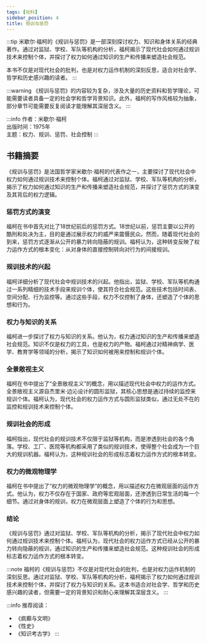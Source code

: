 ```yaml
---
tags: [社科]
sidebar_position: 4
title: 规训与惩罚
---
```


:::tip
米歇尔·福柯的《规训与惩罚》是一部深刻探讨权力、知识和身体关系的经典著作。通过对监狱、学校、军队等机构的分析，福柯揭示了现代社会如何通过规训技术来控制个体，并探讨了权力如何通过知识的生产和传播来塑造社会规范。

本书不仅是对现代社会的批判，也是对权力运作机制的深刻反思，适合对社会学、哲学和历史感兴趣的读者。
:::

:::warning
《规训与惩罚》的内容较为复杂，涉及大量的历史资料和哲学理论，可能需要读者具备一定的社会学和哲学背景知识。此外，福柯的写作风格较为抽象，部分章节可能需要反复阅读才能理解其深层含义。
:::

:::info
作者：米歇尔·福柯  
出版时间：1975年  
主题：权力、规训、惩罚、社会控制
:::

## 书籍摘要

《规训与惩罚》是法国哲学家米歇尔·福柯的代表作之一，主要探讨了现代社会中权力如何通过规训技术来控制个体。福柯通过对监狱、学校、军队等机构的分析，揭示了权力如何通过知识的生产和传播来塑造社会规范，并探讨了惩罚方式的演变及其背后的权力逻辑。

### 惩罚方式的演变

福柯在书中首先对比了18世纪前后的惩罚方式。18世纪以前，惩罚主要以公开的酷刑和处决为主，目的是通过展示权力的威严来震慑民众。然而，随着现代社会的到来，惩罚方式逐渐从公开的暴力转向隐蔽的规训。福柯认为，这种转变反映了权力运作方式的根本变化：从对身体的直接控制转向对行为的间接规训。

### 规训技术的兴起

福柯详细分析了现代社会中规训技术的兴起。他指出，监狱、学校、军队等机构通过一系列精细的技术手段来规训个体，使其符合社会规范。这些技术包括时间表、空间分配、行为监控等。通过这些手段，权力不仅控制了身体，还塑造了个体的思想和行为。

### 权力与知识的关系

福柯进一步探讨了权力与知识的关系。他认为，权力通过知识的生产和传播来塑造社会规范。知识不仅是权力的工具，也是权力的产物。福柯通过对精神病学、医学、教育学等领域的分析，揭示了知识如何被用来控制和规训个体。

### 全景敞视主义

福柯在书中提出了“全景敞视主义”的概念，用以描述现代社会中权力的运作方式。全景敞视主义源自杰里米·边沁设计的圆形监狱，其核心思想是通过持续的监控来规训个体。福柯认为，现代社会的权力运作方式与圆形监狱类似，通过无处不在的监控和规训技术来控制个体。

### 规训社会的形成

福柯指出，现代社会的规训技术不仅限于监狱等机构，而是渗透到社会的各个角落。学校、工厂、医院等机构都采用了类似的规训技术，使得整个社会成为一个巨大的规训机器。福柯认为，这种规训社会的形成标志着权力运作方式的根本转变。

### 权力的微观物理学

福柯在书中提出了“权力的微观物理学”的概念，用以描述权力在微观层面的运作方式。他认为，权力不仅存在于国家、政府等宏观层面，还渗透到日常生活的每一个细节。通过对身体的规训，权力在微观层面上塑造了个体的行为和思想。

### 结论

《规训与惩罚》通过对监狱、学校、军队等机构的分析，揭示了现代社会中权力如何通过规训技术来控制个体。福柯认为，现代社会的权力运作方式已经从公开的暴力转向隐蔽的规训，通过知识的生产和传播来塑造社会规范。这种规训社会的形成标志着权力运作方式的根本转变。

:::note
福柯的《规训与惩罚》不仅是对现代社会的批判，也是对权力运作机制的深刻反思。通过对监狱、学校、军队等机构的分析，福柯揭示了权力如何通过规训技术来控制个体，并探讨了权力与知识的关系。这本书适合对社会学、哲学和历史感兴趣的读者，但需要一定的背景知识和耐心来理解其深层含义。
:::

:::info
推荐阅读：  
- 《疯癫与文明》  
- 《性史》  
- 《知识考古学》
:::